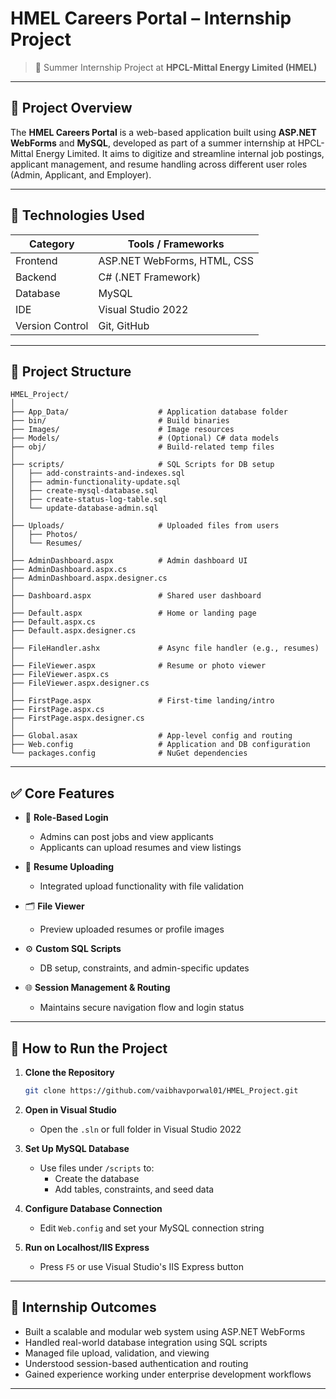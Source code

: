 # HMEL Careers Portal – Internship Project

> 🏢 Summer Internship Project at **HPCL-Mittal Energy Limited (HMEL)**  

---

## 📌 Project Overview

The **HMEL Careers Portal** is a web-based application built using **ASP.NET WebForms** and **MySQL**, developed as part of a summer internship at HPCL-Mittal Energy Limited. It aims to digitize and streamline internal job postings, applicant management, and resume handling across different user roles (Admin, Applicant, and Employer).

---

## 🧰 Technologies Used

| Category         | Tools / Frameworks              |
|------------------|----------------------------------|
| Frontend         | ASP.NET WebForms, HTML, CSS     |
| Backend          | C# (.NET Framework)             |
| Database         | MySQL                           |
| IDE              | Visual Studio 2022              |
| Version Control  | Git, GitHub                     |

---

## 📁 Project Structure

```
HMEL_Project/
│
├── App_Data/                    # Application database folder
├── bin/                         # Build binaries
├── Images/                      # Image resources
├── Models/                      # (Optional) C# data models
├── obj/                         # Build-related temp files
│
├── scripts/                     # SQL Scripts for DB setup
│   ├── add-constraints-and-indexes.sql
│   ├── admin-functionality-update.sql
│   ├── create-mysql-database.sql
│   ├── create-status-log-table.sql
│   └── update-database-admin.sql
│
├── Uploads/                     # Uploaded files from users
│   ├── Photos/
│   └── Resumes/
│
├── AdminDashboard.aspx          # Admin dashboard UI
├── AdminDashboard.aspx.cs
├── AdminDashboard.aspx.designer.cs
│
├── Dashboard.aspx               # Shared user dashboard
│
├── Default.aspx                 # Home or landing page
├── Default.aspx.cs
├── Default.aspx.designer.cs
│
├── FileHandler.ashx             # Async file handler (e.g., resumes)
│
├── FileViewer.aspx              # Resume or photo viewer
├── FileViewer.aspx.cs
├── FileViewer.aspx.designer.cs
│
├── FirstPage.aspx               # First-time landing/intro
├── FirstPage.aspx.cs
├── FirstPage.aspx.designer.cs
│
├── Global.asax                  # App-level config and routing
├── Web.config                   # Application and DB configuration
└── packages.config              # NuGet dependencies
```

---

## ✅ Core Features

- 🔐 **Role-Based Login**
  - Admins can post jobs and view applicants
  - Applicants can upload resumes and view listings

- 📝 **Resume Uploading**
  - Integrated upload functionality with file validation

- 🗂️ **File Viewer**
  - Preview uploaded resumes or profile images

- ⚙️ **Custom SQL Scripts**
  - DB setup, constraints, and admin-specific updates

- 🌐 **Session Management & Routing**
  - Maintains secure navigation flow and login status

---

## 🚀 How to Run the Project

1. **Clone the Repository**
   ```bash
   git clone https://github.com/vaibhavporwal01/HMEL_Project.git
   ```

2. **Open in Visual Studio**
   - Open the `.sln` or full folder in Visual Studio 2022

3. **Set Up MySQL Database**
   - Use files under `/scripts` to:
     - Create the database
     - Add tables, constraints, and seed data

4. **Configure Database Connection**
   - Edit `Web.config` and set your MySQL connection string

5. **Run on Localhost/IIS Express**
   - Press `F5` or use Visual Studio's IIS Express button

---

## 🎯 Internship Outcomes

- Built a scalable and modular web system using ASP.NET WebForms
- Handled real-world database integration using SQL scripts
- Managed file upload, validation, and viewing
- Understood session-based authentication and routing
- Gained experience working under enterprise development workflows

---


